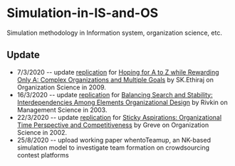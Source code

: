 # Simulation-in-IS-and-OS
Simulation methodology in Information system, organization science, etc. 
## Update  
* 7/3/2020 -- update [replication](https://github.com/baldFemale/Simulation-in-IS-and-OS/blob/master/Multiple%20Goals%20in%20Organization.ipynb) for [Hoping for A to Z while Rewarding Only A: Complex Organizations and Multiple Goals](https://pubsonline.informs.org/doi/10.1287/orsc.1080.0358) by SK.Ethiraj on Organization Science in 2009.
* 16/3/2020 -- update [replication](https://github.com/baldFemale/Simulation-in-IS-and-OS/blob/master/Interdependencies%20among%20elements%20of%20organizational%20design.ipynb) for [Balancing Search and Stability: Interdependencies Among Elements Organizational Design](https://pubsonline.informs.org/doi/abs/10.1287/mnsc.49.3.290.12740?journalCode=mnsc) by Rivkin on Management Science in 2003. 
* 22/3/2020 -- update [replication](https://github.com/baldFemale/Simulation-in-IS-and-OS/blob/master/Organization%20time%20perspective%20and%20competitiveness%20.ipynb
) for [Sticky Aspirations: Organizational Time Perspective and Competitiveness](https://pubsonline.informs.org/doi/10.1287/orsc.13.1.1.540) by Greve on Organization Science in 2002.
* 25/8/2020 -- upload working paper whentoTeamup, an NK-based simulation model to investigate team formation on crowdsourcing contest platforms
